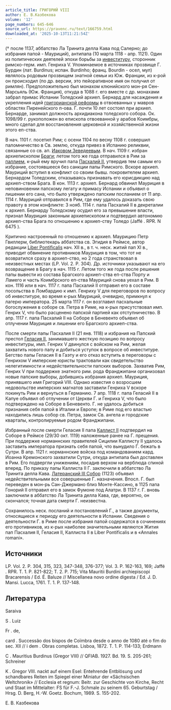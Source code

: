```yaml
---
article_title: ГРИГОРИЙ VIII
author: Е. В.Казбекова
volume: '12'
page_numbers: 645-646
source_url: https://pravenc.ru/text/166759.html
downloaded_at: '2025-10-13T11:21:54Z'
---
```


(† после 1137, аббатство Ла Тринита делла Кава под Салерно; до избрания папой - Мауриций), антипапа (10 марта 1118 - апр. 1121). Один из политических деятелей эпохи борьбы за [инвеституру](https://pravenc.ru/text/инвеститура.html), сторонник римско-герм. имп. Генриха V. Упоминаемое в источниках прозвище Г. Бурдин (лат. Burdinus; испан. Burdinho; франц. Bourdin - осел, мул) являлось родовым прозвищем знатной семьи из Юж. Франции, из к-рой он происходил (по др. версии, это пейоративное имя он получил от римлян). Предположительно был монахом клюнийского мон-ря Сен-Марсьяль (Юж. Франция), откуда в 1088 г. его вместе с др. монахами забрал примас Испании Толедский архиеп. Бернард для насаждения и укрепления идей [григорианской реформы](<https://pravenc.ru/text/Григорианская реформа.html>) в отвоеванных у мавров областях Пиренейского п-ова. Г. почти 10 лет состоял при архиеп. Бернарде, занимал должность архидиакона толедского собора. Ок. 1098/99 г. рукоположен во епископа отвоеванной у арабов Коимбры, много сделал для восстановления церковной и хозяйственной жизни этого еп-ства.

В нач. 1101 г. посетил Рим; с осени 1104 по весну 1108 г. совершил паломничество в Св. землю, откуда привез в Испанию реликвии, связанные со св. ап. [Иаковом Зеведеевым](<https://pravenc.ru/text/Иаковом Зеведеевым.html>). В нач. 1109 г. избран архиепископом [Браги](https://pravenc.ru/text/Браги.html); летом того же года отправился в Рим за [паллием](https://pravenc.ru/text/паллий.html), к-рый ему вручил папа [Пасхалий II](<https://pravenc.ru/text/Пасхалий II.html>), утвердив тем самым его избрание, состоявшееся без санкции папы Римского. Вскоре архиеп. Мауриций вступил в конфликт со своим бывш. покровителем архиеп. Бернардом Толедским, отказываясь признавать его юрисдикцию над архиеп-ством Брага. В кон. 1113 г. архиеп. Бернард обвинил Мауриция в неповиновении папскому легату и примасу Испании и объявил о лишении его сана, что было утверждено папским посланием от 11 апр. 1114 г. Мауриций отправился в Рим, где ему удалось доказать свою правоту в этом конфликте: 3 нояб. 1114 г. папа Пасхалий II в декреталии к архиеп. Бернарду Толедскому осудил его за превышение власти, признал Мауриция законным архиепископом и подтвердил автономию архиеп-ства Брага по отношению к архиеп-ству Толедо (Jaffé
. RPR. N 6475
).

Критично настроенный по отношению к архиеп. Маурицию Петр Гвиллерм, библиотекарь аббатства св. Эгидия в Реймсе, автор редакции [Liber Pontificalis](<https://pravenc.ru/text/Liber Pontificalis.html>) нач. XII в., в т. ч. неск. житий пап XI в., приводит обвинение противников Мауриция в том, что тот не возвратился сразу в архиеп-ство, но 2 года странствовал в неизвестных местах (LP. Vol. 2. P. 304). Др. источники указывают на его возвращение в Брагу в нач. 1115 г. Летом того же года после решения папы вывести из состава Брагского архиеп-ства еп-ства Порту и Ламего и часть Коимбрского еп-ства Мауриций снова уехал в Рим. В кон. 1116 или в нач. 1117 г. папа Пасхалий II отправил его в составе посольства в Ломбардию к имп. Генриху V для переговоров по вопросу об инвеституре, во время к-рых Мауриций, очевидно, примкнул к лагерю императора. 25 марта 1117 г. он возглавил пасхальные богослужения в соборе св. Петра в Риме, на к-рых присутствовал имп. Генрих V, что было расценено папской партией как отступничество. В апр. 1117 г. папа Пасхалий II на Соборе в Беневенто объявил об отлучении Мауриция и лишении его Брагского архиеп-ства.

После смерти папы Пасхалия II (21 янв. 1118) и избрания на Папский престол [Геласия II](<https://pravenc.ru/text/Геласия II.html>), занимавшего жесткую позицию по вопросу инвеституры, имп. Генрих V двинулся с войском на Рим, желая захватить нового папу и добиться уступок в вопросе об инвеституре. Бегство папы Геласия II в Гаэту и его отказ вступить в переговоры с Генрихом V имперские юристы трактовали как свидетельство нелегитимности и недействительности папских выборов. Захватив Рим, Генрих V при поддержке знатного рим. рода Франджипани организовал новые папские выборы, добившись избрания архиеп. Мауриция, принявшего имя Григорий VIII. Однако известия о возросшем недовольстве имперских магнатов заставили Генриха V вскоре покинуть Рим и вернуться в Германию. 7 апр. 1118 г. папа Геласий II в Капуе объявил об отлучении от Церкви Г. и Генриха V, что было подтверждено на Соборе в Беневенто. Г. не удалось добиться признания себя папой в Италии и Европе; в Риме под его властью находились лишь собор св. Петра, замок Св. ангела и городские кварталы, контролируемые родом Франджипани.

Избранный после смерти Геласия II папа [Каллист II](<https://pravenc.ru/text/Каллист II.html>) подтвердил на Соборе в Реймсе (29/30 окт. 1119) наложенные ранее на Г. прещения. При поддержке норманнских правителей Сицилии Каллисту II удалось заставить императора признать себя папой, что вынудило Г. бежать в Сутри. В апр. 1121 г. норманнские войска под командованием кард. Иоанна Кремонского захватили Сутри, откуда антипапа был доставлен в Рим. Его подвергли унижениям, посадив верхом на верблюда спиной вперед. По приказу папы Каллиста II Г. заключили в аббатство Ла Тринита делла Кава. [Латеранский III Собор](<https://pravenc.ru/text/Латеранский III Собор.html>) (1123) объявил недействительными все совершенные Г. назначения. Впосл. Г. был переведен в мон-рь Сан-Джермано близ Монте-Кассино, в 1125 папа Гонорий II отправил его в замок Фумоне под Алатри. В 1137 г. Г. вновь заключили в аббатство Ла Тринита делла Кава, где, вероятно, он скончался; точная дата смерти Г. неизвестна.

Сохранилось неск. посланий и постановлений Г., а также документы, относящиеся к периоду его деятельности в Испании. Сведения о деятельности Г. в Риме после избрания папой содержатся в сочинениях его противников, из к-рых наиболее значительными являются Жития пап Пасхалия II, Геласия II, Каллиста II в Liber Pontificalis и в «Annales romani».

## Источники

LP. Vol. 2. P. 304, 315, 323, 347-348, 376-377; Vol. 3. P. 162-163, 169; 
Jaffé
. RPR. 
Т. 1. P. 821-822; 
Т. 2. P. 715; Vita Mauritii Burdini archiepiscopi Bracarensis / Ed. É. Baluze // Miscellanea novo ordine digesta / Ed. J. D. Mansi. Lucca, 1761. T. 1. P. 137-148.

## Литература

Saraiva
 
S
. 
Luiz
 
Fr
. 
de,
 
card
. Successão dos bispos de Coïmbra desde o anno de 1080 até o fim do sec. XII // 
i
dem
. Obras completas. Lisboa, 1872. T. 1. P. 114-133; 
Erdmann
 
C
. Mauritius Burdinus (Gregor VIII) // QFIAB. 1927. Bd. 19. S. 205-261; 
Schreiner
 
K
. Gregor VIII. nackt auf einem Esel: Entehrende Entblösung und schandbares Reiten im Spiegel einer Miniatur der «Sächsischen Weltchronik» // Ecclesia et regnum: Beitr. zur Geschichte von Kirche, Recht und Staat im Mittelalter: FS für F.-J. Schmale zu seinem 65. Geburtstag / Hrsg. D. Berg, H.-W. Goetz. Bochum, 1989. S. 155-202.

Е. В.  Казбекова
